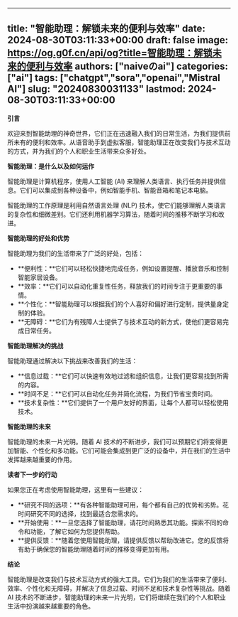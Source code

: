 
---
title: "智能助理：解锁未来的便利与效率"
date: 2024-08-30T03:11:33+00:00
draft: false
image: https://og.g0f.cn/api/og?title=智能助理：解锁未来的便利与效率
authors: ["naiveのai"]
categories: ["ai"]
tags: ["chatgpt","sora","openai","Mistral AI"]
slug: "20240830031133"
lastmod: 2024-08-30T03:11:33+00:00
---
**引言**

欢迎来到智能助理的神奇世界，它们正在迅速融入我们的日常生活，为我们提供前所未有的便利和效率。从语音助手到虚拟客服，智能助理正在改变我们与技术互动的方式，并为我们的个人和职业生活带来众多好处。

**智能助理：是什么以及如何运作**

智能助理是计算机程序，使用人工智能 (AI) 来理解人类语言、执行任务并提供信息。它们可以集成到各种设备中，例如智能手机、智能音箱和笔记本电脑。

智能助理的工作原理是利用自然语言处理 (NLP) 技术，使它们能够理解人类语言的复杂性和细微差别。它们还利用机器学习算法，随着时间的推移不断学习和改进。

**智能助理的好处和优势**

智能助理为我们的生活带来了广泛的好处，包括：

- **便利性：**它们可以轻松快捷地完成任务，例如设置提醒、播放音乐和控制智能家居设备。
- **效率：**它们可以自动化重复性任务，释放我们的时间专注于更重要的事情。
- **个性化：**智能助理可以根据我们的个人喜好和偏好进行定制，提供量身定制的体验。
- **无障碍：**它们为有残障人士提供了与技术互动的新方式，使他们更容易完成日常任务。

**智能助理解决的挑战**

智能助理通过解决以下挑战来改善我们的生活：

- **信息过载：**它们可以快速有效地过滤和组织信息，让我们更容易找到所需的内容。
- **时间不足：**它们可以自动化任务并简化流程，为我们节省宝贵时间。
- **技术复杂性：**它们提供了一个用户友好的界面，让每个人都可以轻松使用技术。

**智能助理的未来**

智能助理的未来一片光明。随着 AI 技术的不断进步，我们可以预期它们将变得更加智能、个性化和多功能。它们可能会集成到更广泛的设备中，并在我们的生活中发挥越来越重要的作用。

**读者下一步的行动**

如果您正在考虑使用智能助理，这里有一些建议：

- **研究不同的选项：**有各种智能助理可用，每个都有自己的优势和劣势。花时间研究不同的选择，找到最适合您需求的。
- **开始使用：**一旦您选择了智能助理，请花时间熟悉其功能。探索不同的命令和功能，了解它如何为您提供帮助。
- **提供反馈：**随着您使用智能助理，请提供反馈以帮助改进它。您的反馈将有助于确保您的智能助理随着时间的推移变得更加有用。

**结论**

智能助理是改变我们与技术互动方式的强大工具。它们为我们的生活带来了便利、效率、个性化和无障碍，并解决了信息过载、时间不足和技术复杂性等挑战。随着 AI 技术的不断进步，智能助理的未来一片光明，它们将继续在我们的个人和职业生活中扮演越来越重要的角色。